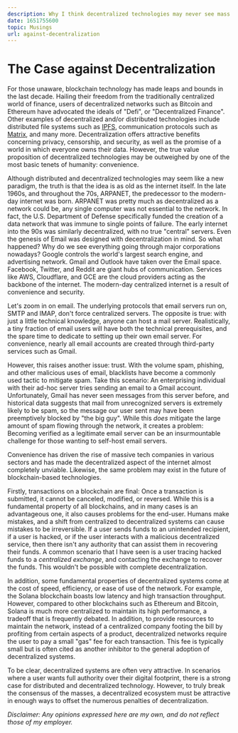 ```yaml
---
description: Why I think decentralized technologies may never see mass adoption.
date: 1651755600
topic: Musings
url: against-decentralization
---
```


# The Case against Decentralization

For those unaware, blockchain technology has made leaps and bounds in the last decade. Hailing their freedom from the traditionally centralized world of finance, users of decentralized networks such as Bitcoin and Ethereum have advocated the ideals of "Defi", or "Decentralized Finance". Other examples of decentralized and/or distributed technologies include distributed file systems such as [IPFS](https://ipfs.io/), communication protocols such as [Matrix](https://matrix.org/), and many more. Decentralization offers attractive benefits concerning privacy, censorship, and security, as well as the promise of a world in which everyone owns their data. However, the true value proposition of decentralized technologies may be outweighed by one of the most basic tenets of humanity: convenience.

Although distributed and decentralized technologies may seem like a new paradigm, the truth is that the idea is as old as the internet itself. In the late 1960s, and throughout the 70s, ARPANET, the predecessor to the modern-day internet was born. ARPANET was pretty much as decentralized as a network could be, any single computer was not essential to the network. In fact, the U.S. Department of Defense specifically funded the creation of a data network that was immune to single points of failure. The early internet into the 90s was similarly decentralized, with no true "central" servers. Even the genesis of Email was designed with decentralization in mind. So what happened? Why do we see everything going through major corporations nowadays? Google controls the world's largest search engine, and advertising network. Gmail and Outlook have taken over the Email space. Facebook, Twitter, and Reddit are giant hubs of communication. Services like AWS, Cloudflare, and GCE are the cloud providers acting as the backbone of the internet. The modern-day centralized internet is a result of convenience and security.

Let's zoom in on email. The underlying protocols that email servers run on, SMTP and IMAP, don't force centralized servers. The opposite is true: with just a little technical knowledge, anyone can host a mail server. Realistically, a tiny fraction of email users will have both the technical prerequisites, and the spare time to dedicate to setting up their own email server. For convenience, nearly all email accounts are created through third-party services such as Gmail. 

However, this raises another issue: trust. With the volume spam, phishing, and other malicious uses of email, blacklists have become a commonly used tactic to mitigate spam. Take this scenario: An enterprising individual with their ad-hoc server tries sending an email to a Gmail account. Unfortunately, Gmail has never seen messages from this server before, and historical data suggests that mail from unrecognized servers is extremely likely to be spam, so the message our user sent may have been preemptively blocked by "the big guy". While this *does* mitigate the large amount of spam flowing through the network, it creates a problem: Becoming verified as a legitimate email server can be an insurmountable challenge for those wanting to self-host email servers.

Convenience has driven the rise of massive tech companies in various sectors and has made the decentralized aspect of the internet almost completely unviable. Likewise, the same problem may exist in the future of blockchain-based technologies.

Firstly, transactions on a blockchain are final: Once a transaction is submitted, it cannot be canceled, modified, or reversed. While this is a fundamental property of all blockchains, and in many cases is an advantageous one, it also causes problems for the end-user. Humans make mistakes, and a shift from centralized to decentralized systems can cause mistakes to be irreversible. If a user sends funds to an unintended recipient, if a user is hacked, or if the user interacts with a malicious decentralized service, then there isn't any authority that can assist them in recovering their funds. A common scenario that I have seen is a user tracing hacked funds to a *centralized exchange*, and contacting the exchange to recover the funds. This wouldn't be possible with complete decentralization.

In addition, some fundamental properties of decentralized systems come at the cost of speed, efficiency, or ease of use of the network. For example, the Solana blockchain boasts low latency and high transaction throughput. However, compared to other blockchains such as Ethereum and Bitcoin, Solana is much more centralized to maintain its high performance, a tradeoff that is frequently debated. In addition, to provide resources to maintain the network, instead of a centralized company footing the bill by profiting from certain aspects of a product, decentralized networks require the user to pay a small "gas" fee for each transaction. This fee is typically small but is often cited as another inhibitor to the general adoption of decentralized systems.

To be clear, decentralized systems are often very attractive. In scenarios where a user wants full authority over their digital footprint, there is a strong case for distributed and decentralized technology. However, to truly break the consensus of the masses, a decentralized ecosystem must be attractive in enough ways to offset the numerous penalties of decentralization.

*Disclaimer: Any opinions expressed here are my own, and do not reflect those of my employer.*